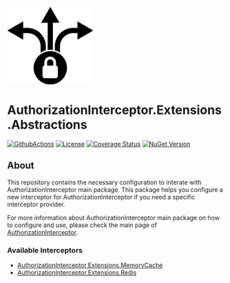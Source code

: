 ![AuthorizationInterceptor Icon](./resources/icon.png)

# AuthorizationInterceptor.Extensions.Abstractions
[![GithubActions](https://github.com/Adolfok3/AuthorizationInterceptor.Extensions.Abstractions/actions/workflows/main.yml/badge.svg)](https://github.com/Adolfok3/AuthorizationInterceptor.Extensions.Abstractions/actions)
[![License](https://img.shields.io/badge/license-MIT-green)](./LICENSE)
[![Coverage Status](https://coveralls.io/repos/github/Adolfok3/AuthorizationInterceptor.Extensions.Abstractions/badge.svg?branch=main)](https://coveralls.io/github/Adolfok3/AuthorizationInterceptor.Extensions.Abstractions?branch=main)
[![NuGet Version](https://img.shields.io/nuget/vpre/AuthorizationInterceptor.Extensions.Abstractions)](https://www.nuget.org/packages/AuthorizationInterceptor.Extensions.Abstractions)

## About
This repository contains the necessary configuration to interate with AuthorizationInterceptor main package. This package helps you configure a new interceptor for AuthorizationInterceptor if you need a specific interceptor provider.

For more information about AuthorizationInterceptor main package on how to configure and use, please check the main page of [AuthorizationInterceptor](https://github.com/Adolfok3/AuthorizationInterceptor).

### Available Interceptors

- [AuthorizationInterceptor.Extensions.MemoryCache](https://github.com/Adolfok3/AuthorizationInterceptor.Extensions.MemoryCache)
- [AuthorizationInterceptor.Extensions.Redis](https://github.com/Adolfok3/AuthorizationInterceptor.Extensions.Redis)